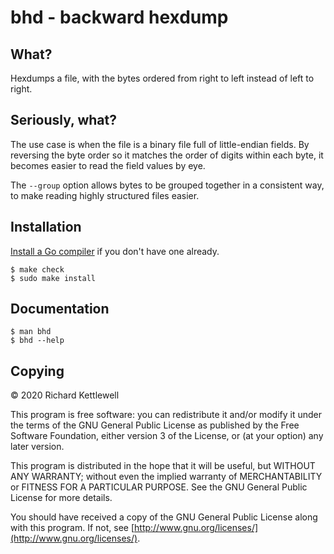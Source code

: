 # bhd - backward hexdump

## What?

Hexdumps a file, with the bytes ordered from right to left instead of left to right.

## Seriously, what?

The use case is when the file is a binary file full of little-endian fields.
By reversing the byte order so it matches the order of digits within each byte,
it becomes easier to read the field values by eye.

The `--group` option allows bytes to be grouped together in a consistent way,
to make reading highly structured files easier.

## Installation

[Install a Go compiler](https://golang.org/dl/) if you don't have one already.

    $ make check
    $ sudo make install

## Documentation

    $ man bhd
    $ bhd --help

## Copying

© 2020 Richard Kettlewell

This program is free software: you can redistribute it and/or modify
it under the terms of the GNU General Public License as published by
the Free Software Foundation, either version 3 of the License, or
(at your option) any later version.

This program is distributed in the hope that it will be useful,
but WITHOUT ANY WARRANTY; without even the implied warranty of
MERCHANTABILITY or FITNESS FOR A PARTICULAR PURPOSE.  See the
GNU General Public License for more details.

You should have received a copy of the GNU General Public License
along with this program.  If not, see [http://www.gnu.org/licenses/](http://www.gnu.org/licenses/).
